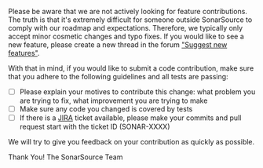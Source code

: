 Please be aware that we are not actively looking for feature contributions. The truth is that it's extremely difficult for someone outside SonarSource to comply with our roadmap and expectations. Therefore, we typically only accept minor cosmetic changes and typo fixes. If you would like to see a new feature, please create a new thread in the forum ["Suggest new features"](https://community.sonarsource.com/c/suggestions/features).

With that in mind, if you would like to submit a code contribution, make sure that you adhere to the following guidelines and all tests are passing:

- [ ] Please explain your motives to contribute this change: what problem you are trying to fix, what improvement you are trying to make
- [ ] Make sure any code you changed is covered by tests
- [ ] If there is a [JIRA](http://jira.sonarsource.com/browse/SONAR) ticket available, please make your commits and pull request start with the ticket ID (SONAR-XXXX)

We will try to give you feedback on your contribution as quickly as possible.

Thank You!
The SonarSource Team
